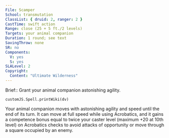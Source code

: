 ```yaml
---
File: Scamper
School: transmutation
ClassList: { druid: 2, ranger: 2 }
CastTime: swift action
Range: close (25 + 5 ft./2 levels)
Targets: your animal companion
Duration: 1 round; see text
SavingThrow: none
SR: no
Components:
  V: yes
  S: yes
SLALevel: 2
Copyright:
  Content: "Ultimate Wilderness"
---
```

Brief:: Grant your animal companion astonishing agility.

```dataviewjs
customJS.Spell.printWiki(dv)
```

Your animal companion moves with astonishing agility and speed until the end of its turn. It can move at full speed while using Acrobatics, and it gains a competence bonus equal to twice your caster level (maximum +20 at 10th level) on Acrobatics checks to avoid attacks of opportunity or move through a square occupied by an enemy.
